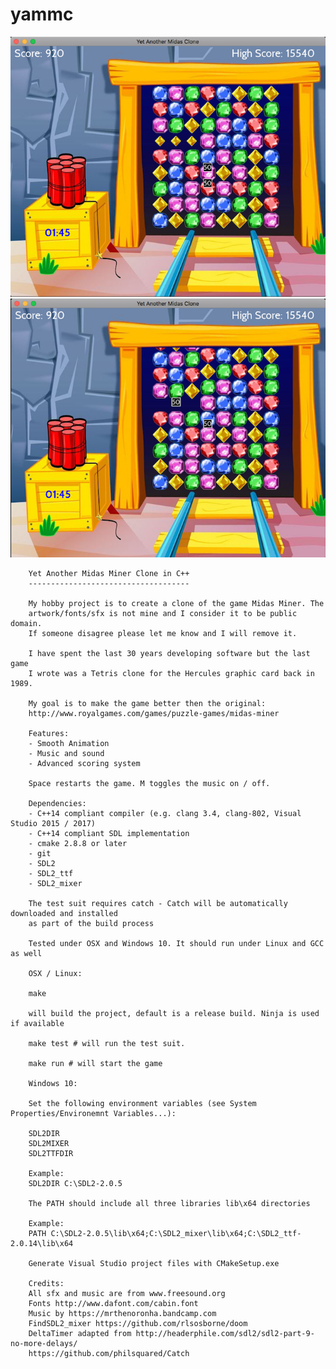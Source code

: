 # yammc

![screenshots](screenshots/midas-demo-1.png)
![screenshots](screenshots/midas-demo-2.png)

        Yet Another Midas Miner Clone in C++
        ------------------------------------

        My hobby project is to create a clone of the game Midas Miner. The
        artwork/fonts/sfx is not mine and I consider it to be public domain.
        If someone disagree please let me know and I will remove it.

        I have spent the last 30 years developing software but the last game
        I wrote was a Tetris clone for the Hercules graphic card back in 1989.

        My goal is to make the game better then the original:
        http://www.royalgames.com/games/puzzle-games/midas-miner

        Features:
        - Smooth Animation
        - Music and sound
        - Advanced scoring system

        Space restarts the game. M toggles the music on / off.

        Dependencies:
        - C++14 compliant compiler (e.g. clang 3.4, clang-802, Visual Studio 2015 / 2017)
        - C++14 compliant SDL implementation
        - cmake 2.8.8 or later
        - git
        - SDL2
        - SDL2_ttf
        - SDL2_mixer

        The test suit requires catch - Catch will be automatically downloaded and installed
        as part of the build process

        Tested under OSX and Windows 10. It should run under Linux and GCC as well

        OSX / Linux:

        make

        will build the project, default is a release build. Ninja is used if available

        make test # will run the test suit.

        make run # will start the game

        Windows 10:

        Set the following environment variables (see System Properties/Environemnt Variables...):

        SDL2DIR
        SDL2MIXER
        SDL2TTFDIR

        Example:
        SDL2DIR C:\SDL2-2.0.5

        The PATH should include all three libraries lib\x64 directories

        Example:
        PATH C:\SDL2-2.0.5\lib\x64;C:\SDL2_mixer\lib\x64;C:\SDL2_ttf-2.0.14\lib\x64

        Generate Visual Studio project files with CMakeSetup.exe

        Credits:
        All sfx and music are from www.freesound.org
        Fonts http://www.dafont.com/cabin.font
        Music by https://mrthenoronha.bandcamp.com
        FindSDL2_mixer https://github.com/rlsosborne/doom
        DeltaTimer adapted from http://headerphile.com/sdl2/sdl2-part-9-no-more-delays/
        https://github.com/philsquared/Catch
